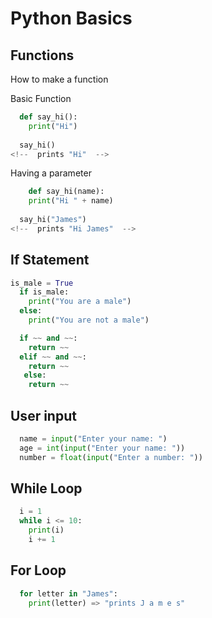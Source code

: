 # Python Basics

## Functions
How to make a function

Basic Function
```python
  def say_hi():
    print("Hi")
  
  say_hi()
<!--  prints "Hi"  -->
```

Having a parameter
```python
    def say_hi(name):
    print("Hi " + name)
  
  say_hi("James")
<!--  prints "Hi James"  -->
```

## If Statement

```python
is_male = True
  if is_male:
    print("You are a male")
  else:
    print("You are not a male")
```
```python
  if ~~ and ~~:
    return ~~
  elif ~~ and ~~:
    return ~~
   else:
    return ~~
```

## User input
```python
  name = input("Enter your name: ")
  age = int(input("Enter your name: "))
  number = float(input("Enter a number: "))
```

## While Loop
```python
  i = 1
  while i <= 10:
    print(i)
    i += 1
```

## For Loop
```python
  for letter in "James":
    print(letter) => "prints J a m e s"
```
